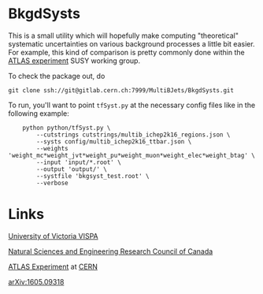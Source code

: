 # BkgdSysts

This is a small utility which will hopefully make computing "theoretical" systematic uncertainties on various background processes a little bit easier. For example, this kind of comparison is pretty commonly done within the [ATLAS experiment](http://atlas.web.cern.ch/Atlas/Collaboration/) SUSY working group.

To check the package out, do

```
git clone ssh://git@gitlab.cern.ch:7999/MultiBJets/BkgdSysts.git
```

To run, you'll want to point `tfSyst.py` at the necessary config files like in the following example:

```
	python python/tfSyst.py \
		--cutstrings cutstrings/multib_ichep2k16_regions.json \
		--systs config/multib_ichep2k16_ttbar.json \
		--weights 'weight_mc*weight_jvt*weight_pu*weight_muon*weight_elec*weight_btag' \
		--input 'input/*.root' \
		--output 'output/' \
		--systfile 'bkgsyst_test.root' \
		--verbose
```

# Links

[University of Victoria VISPA](https://www.uvic.ca/science/physics/vispa/)

[Natural Sciences and Engineering Research Council of Canada](http://www.nserc-crsng.gc.ca/)

[ATLAS Experiment](http://atlas.cern) at [CERN](http://home.cern)

[arXiv:1605.09318](http://arxiv.org/abs/1605.09318)
